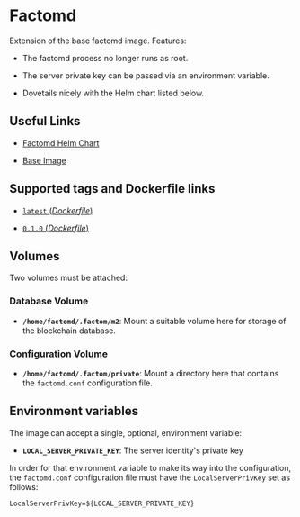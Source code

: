 # Factomd

Extension of the base factomd image. Features: 

  * The factomd process no longer runs as root.
  
  * The server private key can be passed via an environment variable.
  
  * Dovetails nicely with the Helm chart listed below.

## Useful Links

  * [Factomd Helm Chart](https://github.com/BedrockSolutions/helm/tree/master/factomd)
      
  * [Base Image](https://hub.docker.com/r/factominc/factomd)

## Supported tags and Dockerfile links

* [`latest` (*Dockerfile*)](https://github.com/BedrockSolutions/dockerfile/blob/master/factomd/Dockerfile)

* [`0.1.0` (*Dockerfile*)](https://github.com/BedrockSolutions/dockerfile/blob/factomd-0.1.0/factomd/Dockerfile)
  
## Volumes

Two volumes must be attached:

### Database Volume

* **`/home/factomd/.factom/m2`**: Mount a suitable volume here for storage of the blockchain 
database.

### Configuration Volume

* **`/home/factomd/.factom/private`**: Mount a directory here that contains the `factomd.conf`
configuration file.

## Environment variables

The image can accept a single, optional, environment variable:

* **`LOCAL_SERVER_PRIVATE_KEY`**: The server identity's private key 

In order for that environment variable to make its way into the configuration, the `factomd.conf`
configuration file must have the `LocalServerPrivKey` set as follows:
```
LocalServerPrivKey=${LOCAL_SERVER_PRIVATE_KEY}
```
